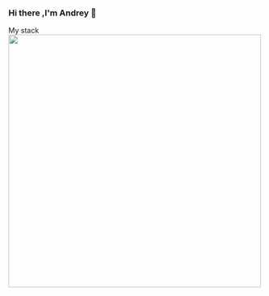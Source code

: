 ### Hi there ,I'm Andrey 👋

My stack
<img src="![sass](https://github.com/Andrey000001/Andrey000001/assets/116907910/76c1cc71-f182-4cb6-9126-3771d7dfa08a)
" width="500" height="500">
